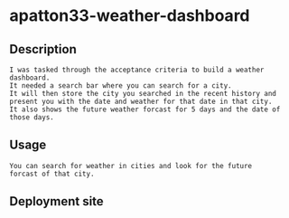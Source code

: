 # apatton33-weather-dashboard

## Description
    I was tasked through the acceptance criteria to build a weather dashboard.
    It needed a search bar where you can search for a city.
    It will then store the city you searched in the recent history and
    present you with the date and weather for that date in that city.
    It also shows the future weather forcast for 5 days and the date of those days.
    

## Usage
    You can search for weather in cities and look for the future
    forcast of that city.


## Deployment site


